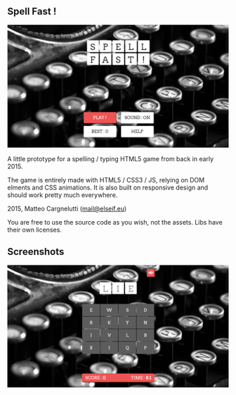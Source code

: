 ## Spell Fast !

![alt text](https://raw.githubusercontent.com/matteocargnelutti/spellfast/master/screenshots/capture1.PNG)

A little prototype for a spelling / typing HTML5 game from back in early 2015.

The game is entirely made with HTML5 / CSS3 / JS, relying on DOM elments and CSS animations.
It is also built on responsive design and should work pretty much everywhere.

2015, Matteo Cargnelutti (mail@elseif.eu)

You are free to use the source code as you wish, not the assets.
Libs have their own licenses.

## Screenshots

![alt text](https://raw.githubusercontent.com/matteocargnelutti/spellfast/master/screenshots/capture2.PNG)